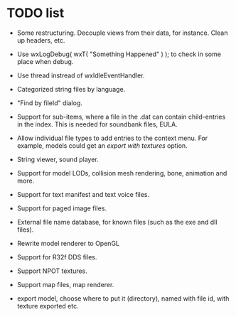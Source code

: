 TODO list
=========

* Some restructuring. Decouple views from their data, for instance. Clean up 
headers, etc.

* Use wxLogDebug( wxT( "Something Happened" ) ); to check in some place when
debug.

* Use thread instread of wxIdleEventHandler.

* Categorized string files by language.

* "Find by fileId" dialog.

* Support for sub-items, where a file in the .dat can contain child-entries in
the index. This is needed for soundbank files, EULA.

* Allow individual file types to add entries to the context menu. For example,
models could get an *export with textures* option.

* String viewer, sound player.

* Support for model LODs, collision mesh rendering, bone, animation and more.

* Support for text manifest and text voice files.

* Support for paged image files.

* External file name database, for known files (such as the exe and dll files).

* Rewrite model renderer to OpenGL

* Support for R32f DDS files.

* Support NPOT textures.

* Support map files, map renderer.

* export model, choose where to put it (directory), named with file id, with texture exported etc.

